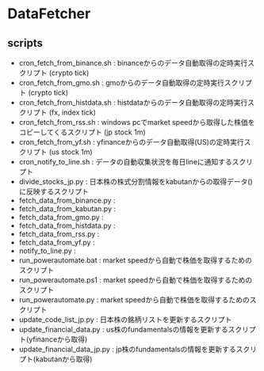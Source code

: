 # DataFetcher


## scripts
- cron_fetch_from_binance.sh : binanceからのデータ自動取得の定時実行スクリプト (crypto tick)
- cron_fetch_from_gmo.sh : gmoからのデータ自動取得の定時実行スクリプト (crypto tick)
- cron_fetch_from_histdata.sh : histdataからのデータ自動取得の定時実行スクリプト (fx, index tick)
- cron_fetch_from_rss.sh : windows pcでmarket speedから取得した株価をコピーしてくるスクリプト (jp stock 1m)
- cron_fetch_from_yf.sh : yfinanceからのデータ自動取得(US)の定時実行スクリプト (us stock 1m)
- cron_notify_to_line.sh : データの自動収集状況を毎日lineに通知するスクリプト
- divide_stocks_jp.py  : 日本株の株式分割情報をkabutanからの取得データ()に反映するスクリプト
- fetch_data_from_binance.py : 
- fetch_data_from_kabutan.py : 
- fetch_data_from_gmo.py : 
- fetch_data_from_histdata.py : 
- fetch_data_from_rss.py : 
- fetch_data_from_yf.py : 
- notify_to_line.py : 
- run_powerautomate.bat : market speedから自動で株価を取得するためのスクリプト
- run_powerautomate.ps1 : market speedから自動で株価を取得するためのスクリプト
- run_powerautomate.py : market speedから自動で株価を取得するためのスクリプト
- update_code_list_jp.py : 日本株の銘柄リストを更新するスクリプト
- update_financial_data.py : us株のfundamentalsの情報を更新するスクリプト(yfinanceから取得)
- update_financial_data_jp.py : jp株のfundamentalsの情報を更新するスクリプト(kabutanから取得)
